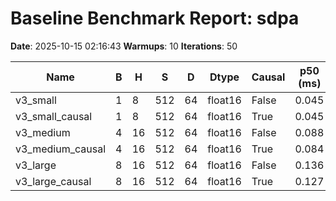 # Baseline Benchmark Report: sdpa

**Date**: 2025-10-15 02:16:43
**Warmups**: 10
**Iterations**: 50

| Name | B | H | S | D | Dtype | Causal | p50 (ms) | p90 (ms) | TFLOP/s |
|------|---|---|---|---|-------|--------|----------|----------|---------|
| v3_small | 1 | 8 | 512 | 64 | float16 | False | 0.045 | 0.058 | 11.92 |
| v3_small_causal | 1 | 8 | 512 | 64 | float16 | True | 0.045 | 0.054 | 11.92 |
| v3_medium | 4 | 16 | 512 | 64 | float16 | False | 0.088 | 0.093 | 48.77 |
| v3_medium_causal | 4 | 16 | 512 | 64 | float16 | True | 0.084 | 0.088 | 51.15 |
| v3_large | 8 | 16 | 512 | 64 | float16 | False | 0.136 | 0.147 | 63.07 |
| v3_large_causal | 8 | 16 | 512 | 64 | float16 | True | 0.127 | 0.131 | 67.65 |
